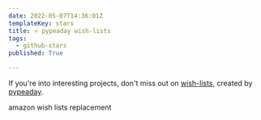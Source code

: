 ```yaml
---
date: 2022-05-07T14:36:01Z
templateKey: stars
title: ⭐ pypeaday wish-lists
tags:
  - github-stars
published: True

---
```


If you're into interesting projects, don't miss out on [wish-lists](https://github.com/pypeaday/wish-lists), created by [pypeaday](https://github.com/pypeaday).

amazon wish lists replacement
